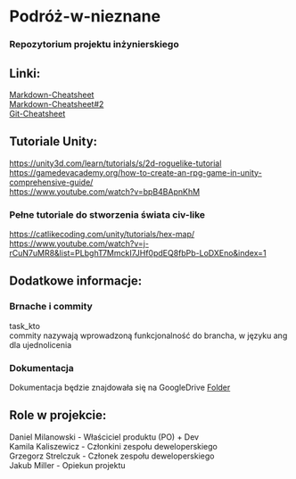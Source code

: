 # Podróż-w-nieznane
### Repozytorium projektu inżynierskiego
## Linki:  
[Markdown-Cheatsheet](https://github.com/adam-p/markdown-here/wiki/Markdown-Cheatsheet)  
[Markdown-Cheatsheet#2](https://guides.github.com/features/mastering-markdown/)  
[Git-Cheatsheet](https://www.git-tower.com/blog/git-cheat-sheet)  
## Tutoriale Unity:  
https://unity3d.com/learn/tutorials/s/2d-roguelike-tutorial  
https://gamedevacademy.org/how-to-create-an-rpg-game-in-unity-comprehensive-guide/  
https://www.youtube.com/watch?v=bpB4BApnKhM
  
### Pełne tutoriale do stworzenia świata civ-like
https://catlikecoding.com/unity/tutorials/hex-map/  
https://www.youtube.com/watch?v=j-rCuN7uMR8&list=PLbghT7MmckI7JHf0pdEQ8fbPb-LoDXEno&index=1


## Dodatkowe informacje:

### Brnache i commity  
task_kto  
commity nazywają wprowadzoną funkcjonalność do brancha, w języku ang dla ujednolicenia
  
### Dokumentacja  
Dokumentacja będzie znajdowała się na GoogleDrive [Folder](https://drive.google.com/drive/folders/1-TXw71-4jGPqNo9YOU30A2GcEAl4-KPu?ths=true)  

## Role w projekcie:
Daniel Milanowski - Właściciel produktu (PO) + Dev  
Kamila Kaliszewicz - Członkini zespołu deweloperskiego  
Grzegorz Strelczuk - Członek zespołu deweloperskiego  
Jakub Miller - Opiekun projektu


